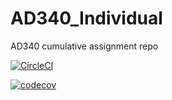 # AD340_Individual
AD340 cumulative assignment repo

[![CircleCI](https://circleci.com/gh/JLaveta/AD340_Individual.svg?style=svg)](https://circleci.com/gh/JLaveta/AD340_Individual)

[![codecov](https://codecov.io/gh/JLaveta/AD340_Individual/branch/master/graph/badge.svg)](https://codecov.io/gh/JLaveta/AD340_Individual)